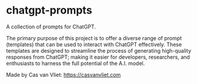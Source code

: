 # chatgpt-prompts
A collection of prompts for ChatGPT.

The primary purpose of this project is to offer a diverse range of prompt (templates) that can be used to interact with ChatGPT effectively. These templates are designed to streamline the process of generating high-quality responses from ChatGPT; making it easier for developers, researchers, and enthusiasts to harness the full potential of the A.I. model.

Made by Cas van Vliet: https://casvanvliet.com
